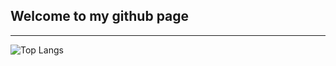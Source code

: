 ## Welcome to my github page
-----------
![Top Langs](https://github-readme-stats.vercel.app/api/top-langs/?username=EdwinZhanCN&langs_count=5)


